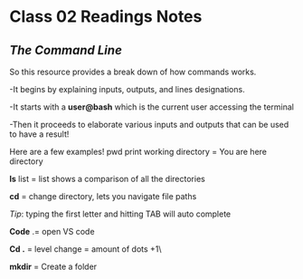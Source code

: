 # Class 02 Readings Notes


## *The Command Line*

So this resource provides a break down of how commands works. 

-It begins by explaining inputs, outputs, and lines designations.

-It starts with a **user@bash** which is the current user accessing the terminal

-Then it proceeds to elaborate various inputs and outputs that can be used to have a result!

Here are a few examples!
pwd print working directory = You are here directory

**ls** list = list shows a comparison of all the directories

**cd** = change directory, lets you navigate file paths

*Tip*: typing the first letter and hitting TAB will auto complete

**Code** .= open VS code

**Cd .** =  level change = amount of dots +1\

**mkdir** = Create a folder

